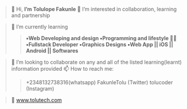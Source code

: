 > 👋 Hi, **I’m Tolulope Fakunle** 
> 👀 I’m interested in collaboration, learning and partnership 

> 🌱 I’m currently learning
>> **▪︎Web Developing and design ▪︎Programming and lifestyle 👨‍💻 ▪︎Fullstack Developer ▪︎Graphics Designs ▪︎Web App || iOS || Android || Softwares**

> 💞️ I’m looking to collaborate on any and all of the listed learning(learnt) information provided 
> 📫 How to reach me:
>> +2348132738316(whatsapp) 
>> FakunleTolu (Twitter)
>> tolucoder (Instagram)

> 🔗 www.tolutech.com
<!---
Tolulope05/Tolulope05 is a ✨ special ✨ repository because its `README.md` (this file) appears on your GitHub profile.
You can click the Preview link to take a look at your changes.
--->
